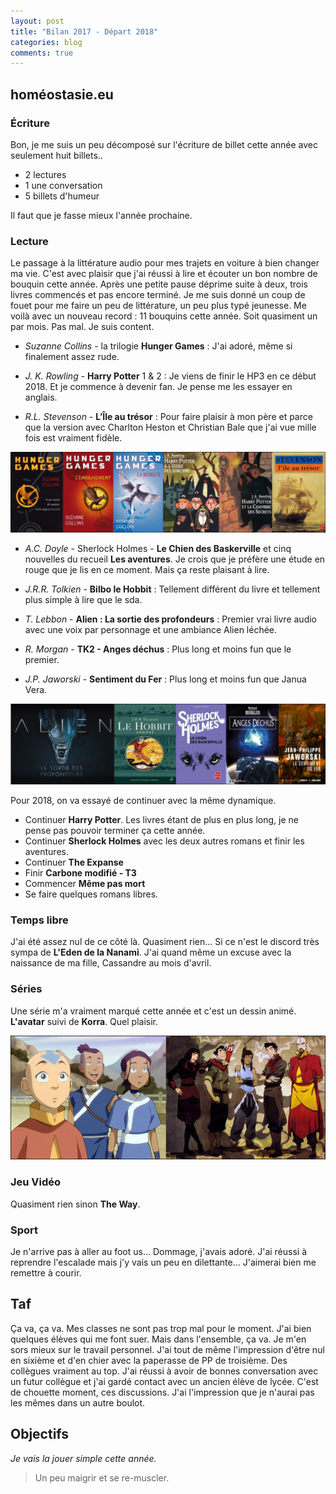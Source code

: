 ```yaml
---
layout: post
title: "Bilan 2017 - Départ 2018"
categories: blog
comments: true
---
```


## homéostasie.eu

### Écriture

Bon, je me suis un peu décomposé sur l'écriture de billet cette année avec seulement huit billets..

+ 2 lectures
+ 1 une conversation
+ 5 billets d'humeur

Il faut que je fasse mieux l'année prochaine.

### Lecture

Le passage à la littérature audio pour mes trajets en voiture à bien changer ma vie. C'est avec plaisir que j'ai réussi à lire et écouter un bon nombre de bouquin cette année. Après une petite pause déprime suite à deux, trois livres commencés et pas encore terminé. Je me suis donné un coup de fouet pour me faire un peu de littérature, un peu plus typé jeunesse. Me voilà avec un nouveau record : 11 bouquins cette année. Soit quasiment un par mois. Pas mal. Je suis content.

+ *Suzanne Collins* - la trilogie **Hunger Games** : J'ai adoré, même si finalement assez rude.

+ *J. K. Rowling* - **Harry Potter** 1 & 2 : Je viens de finir le HP3 en ce début 2018. Et je commence à devenir fan. Je pense me les essayer en anglais. 

+ *R.L. Stevenson* - **L’Île au trésor** : Pour faire plaisir à mon père et parce que la version avec Charlton Heston et Christian Bale que j'ai vue mille fois est vraiment fidèle.

![bilan livres](https://github.com/homeostasie/bouquins/raw/master/_pics/blog/2018/bilan-lv-1.png)

+ *A.C. Doyle* - Sherlock Holmes - **Le Chien des Baskerville** et cinq nouvelles du recueil **Les aventures**. Je crois que je préfère une étude en rouge que je lis en ce moment. Mais ça reste plaisant à lire.

+ *J.R.R. Tolkien* - **Bilbo le Hobbit** : Tellement différent du livre et tellement plus simple à lire que le sda.

+ *T. Lebbon* - **Alien : La sortie des profondeurs** : Premier vrai livre audio avec une voix par personnage et une ambiance Alien léchée.

+ *R. Morgan* - **TK2 - Anges déchus** : Plus long et moins fun que le premier.

+ *J.P. Jaworski* - **Sentiment du Fer** : Plus long et moins fun que Janua Vera. 

![bilan livres](https://github.com/homeostasie/bouquins/raw/master/_pics/blog/2018/bilan-lv-2.png)

Pour 2018, on va essayé de continuer avec la même dynamique.

+ Continuer **Harry Potter**. Les livres étant de plus en plus long, je ne pense pas pouvoir terminer ça cette année.
+ Continuer **Sherlock Holmes** avec les deux autres romans et finir les aventures.
+ Continuer **The Expanse**
+ Finir **Carbone modifié - T3**
+ Commencer **Même pas mort**
+ Se faire quelques romans libres.

### Temps libre

J'ai été assez nul de ce côté là. Quasiment rien... Si ce n'est le discord très sympa de **L'Eden de la Nanami**. J'ai quand même un excuse avec la naissance de ma fille, Cassandre au mois d'avril.

### Séries

Une série m'a vraiment marqué cette année et c'est un dessin animé. **L'avatar** suivi de **Korra**. Quel plaisir.

![bilan livres](https://github.com/homeostasie/bouquins/raw/master/_pics/blog/2018/avatar.png)

### Jeu Vidéo

Quasiment rien sinon **The Way**.

### Sport

Je n'arrive pas à aller au foot us... Dommage, j'avais adoré. J'ai réussi à reprendre l'escalade mais j'y vais un peu en dilettante... J'aimerai bien me remettre à courir.

## Taf

Ça va, ça va. Mes classes ne sont pas trop mal pour le moment. J'ai bien quelques élèves qui me font suer. Mais dans l'ensemble, ça va. Je m'en sors mieux sur le travail personnel. J'ai tout de même l'impression d'être nul en sixième et d'en chier avec la paperasse de PP de troisième. Des collègues vraiment au top. J'ai réussi à avoir de bonnes conversation avec un futur collègue et j'ai gardé contact avec un ancien élève de lycée. C'est de chouette moment, ces discussions. J'ai l'impression que je n'aurai pas les mêmes dans un autre boulot.

## Objectifs

*Je vais la jouer simple cette année.*

> Un peu maigrir et se re-muscler.